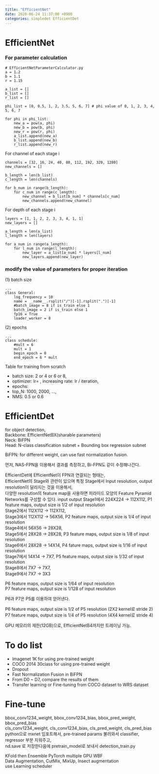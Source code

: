 ```yaml
---
title: "EfficientNet"
date: 2020-06-24 11:37:00 +0900
categories: simpledet EfficientDet
---
```


# EfficientNet

### For parameter calculation

```
# EfficientNetParameterCalculator.py
a = 1.2
b = 1.1
r = 1.15

a_list = []
b_list = []
r_list = []

phi_list = [0, 0.5, 1, 2, 3.5, 5, 6, 7] # phi value of 0, 1, 2, 3, 4, 5, 6, 7

for phi in phi_list:
    new_a = pow(a, phi)
    new_b = pow(b, phi)
    new_r = pow(r, phi)
    a_list.append(new_a)
    b_list.append(new_b)
    r_list.append(new_r)
```


For channel of each stage i
```
channels = [32, 16, 24, 40, 80, 112, 192, 320, 1280]
new_channels = []

b_length = len(b_list)
c_length = len(channels)

for b_num in range(b_length):
    for c_num in range(c_length):
        new_channel = b_list[b_num] * channels[c_num]
        new_channels.append(new_channel)
```

For depth of each stage i
```
layers = [1, 1, 2, 2, 3, 3, 4, 1, 1]
new_layers = []

a_length = len(a_list)
l_length = len(layers)

for a_num in range(a_length):
    for l_num in range(l_length):
        new_layer = a_list[a_num] * layers[l_num]
        new_layers.append(new_layer)
```

### modify the value of parameters for proper iteration
(1) batch size
```
...
class General:
    log_frequency = 10
    name = __name__.rsplit("/")[-1].rsplit(".")[-1]
    #batch_image = 8 if is_train else 1
    batch_image = 2 if is_train else 1
    fp16 = True
    loader_worker = 8
```

(2) epochs
```
...
class schedule:
    #mult = 6
    mult = 1
    begin_epoch = 0
    end_epoch = 6 * mult
```

Table for training from scratch
- batch size: 2 or 4 or 6 or 8,    
- optimizer: lr= , increasing rate: lr / iteration,        
- epochs:    
- top_N: 1000, 2000, ...,    
- NMS: 0.5 or 0.6    


# EfficientDet
for object detection,    
Backbone: EfficientNetBX(sharable parameters)    
Neck: BiFPN    
Head: N-class classification subnet + Bounding box regression subnet    


BiFPN: for different weight, can use fast normalization fusion.    

먼저, NAS-FPN을 이용해서 결과를 측정하고, Bi-FPN도 같이 수정해나간다.    

EfficientDet에 EfficientNet이 FPN과 연결되는 형태는,    
EfficientNet의 Stage와 관련이 있으며 특정 Stage에서 Input resolution, output resolution이 달라지는 것을 이용해서,    
다양한 resolution의 feature map을 사용하면 피라미드 모양의 Feature Pyramid Networks를 구성할 수 있다.
           input     output
Stage1에서 224X224 -> 112X112,    P1 feature maps, output size is 1/2 of input resolution    
Stage2에서 112X112 -> 112X112,    
Stage3에서 112X112 -> 56X56,    P2 feature maps, output size is 1/4 of input resolution    
Stage4에서 56X56 -> 28X28,    
Stage5에서 28X28 -> 28X28,    P3 feature maps, output size is 1/8 of input resolution    
Stage6에서 28X28 -> 14X14,    P4 fature maps, output size is 1/16 of input resolution    
Stage7에서 14X14 -> 7X7,    P5 feature maps, output size is 1/32 of input resolution    
Stage8에서 7X7 -> 7X7,    
Stage9에서 7X7 -> 3X3    


P6 feature maps, output size is 1/64 of input resolution    
P7 feature maps, output size is 1/128 of input resolution    

P6과 P7은 P5를 이용하여 얻어낸다.    

P6 feature maps, output size is 1/2 of P5 resolution (2X2 kernel로 stride 2)    
P7 feature maps, output size is 1/4 of P5 resolution (4X4 kernel로 stride 4)    

GPU 메모리의 제한(12GB)으로, EfficientNetB4까지만 트레이닝 가능.    

# To do list    
- Imagenet 1K for using pre-trained weight    
- COCO 2014 30class for using pre-trained weight    
- Dropout    
- Fast Normalization Fusion in BiFPN    
- From D0 ~ D7, compare the results of them    
- Transfer learning or Fine-tuning from COCO dataset to WRS dataset    


# Fine-tune
bbox_conv1234_weight, bbox_conv1234_bias, bbox_pred_weight, bbox_pred_bias    
cls_conv1234_weight, cls_conv1234_bias, cls_pred_weight, cls_pred_bias    
python으로 mxnet 임포트해서, pre-trained params 불러와서 classifier, regressor 부분 지워주고,    
nd.save 로 저장한다음에 pretrain_model로 보내서 detection_train.py

KFold then Ensemble
PyTorch multiple GPU
WBF    
Data Augmentation, CutMix, MixUp, Insect augmentation    
use Learning scheduler 
